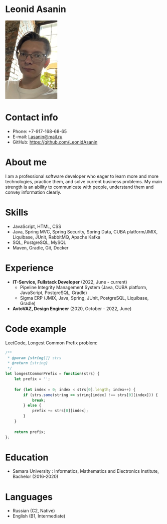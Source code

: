 # Leonid Asanin
![photo](photo.jpg "Фотография")

# Contact info
+ Phone: +7-917-168-68-65
+ E-mail: l.asanin@mail.ru
+ GitHub: https://github.com/LeonidAsanin

# About me
I am a professional software developer who eager to learn more and more technologies, practice them, and solve current business problems. My main strength is an ability to communicate with people, understand them and convey information clearly.

# Skills
+ JavaScript, HTML, CSS
+ Java, Spring MVC, Spring Security, Spring Data, CUBA platform/JMIX, Liquibase, JUnit, RabbitMQ, Apache Kafka
+ SQL, PostgreSQL, MySQL
+ Maven, Gradle, Git, Docker

# Experience
+ **IT-Service, Fullstack Developer** (2022, June - current)
  - Pipeline Integrity Management System (Java, CUBA platform, JavaScript, PostgreSQL, Gradle)
  - Sigma ERP (JMIX, Java, Spring, JUnit, PostgreSQL, Liquibase, Gradle)
+ **AvtoVAZ, Design Engineer** (2020, October - 2022, June)

# Code example
LeetCode, Longest Common Prefix problem:

```javascript
/**
 * @param {string[]} strs
 * @return {string}
 */
let longestCommonPrefix = function(strs) {
    let prefix = '';

    for (let index = 0; index < strs[0].length; index++) {
        if (strs.some(string => string[index] !== strs[0][index])) {
            break;
        } else {
            prefix += strs[0][index];
        }
    }
    
    return prefix;
};
```

# Education
+ Samara University : Informatics, Mathematics and Electronics Institute, Bachelor (2016-2020)

# Languages
+ Russian (C2, Native)
+ English (B1, Intermediate)
